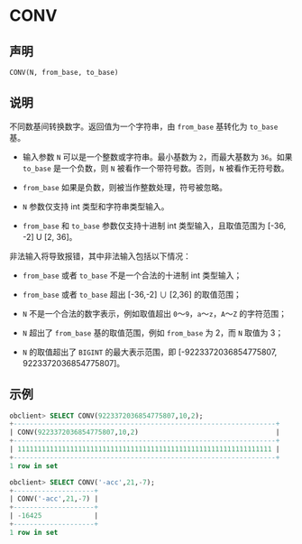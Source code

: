 # CONV

## 声明

```sql
CONV(N, from_base, to_base)
```

## 说明

不同数基间转换数字。返回值为一个字符串，由 `from_base` 基转化为 `to_base` 基。

* 输入参数 `N` 可以是一个整数或字符串。最小基数为 `2`，而最大基数为 `36`。如果 `to_base` 是一个负数，则 `N` 被看作一个带符号数。否则，`N` 被看作无符号数。

* `from_base` 如果是负数，则被当作整数处理，符号被忽略。

* `N` 参数仅支持 int 类型和字符串类型输入。

* `from_base` 和 `to_base` 参数仅支持十进制 int 类型输入，且取值范围为 [-36, -2] U [2, 36]。

非法输入将导致报错，其中非法输入包括以下情况：

* `from_base` 或者 `to_base` 不是一个合法的十进制 int 类型输入；

* `from_base` 或者 `to_base` 超出 [-36,-2] ∪ [2,36] 的取值范围；

* `N` 不是一个合法的数字表示，例如取值超出 `0`～`9`，`a`～`z`，`A`～`Z` 的字符范围；

* `N` 超出了 `from_base` 基的取值范围，例如 `from_base` 为 2，而 `N` 取值为 3；

* `N` 的取值超出了 `BIGINT` 的最大表示范围，即 [-9223372036854775807, 9223372036854775807]。

## 示例

```sql
obclient> SELECT CONV(9223372036854775807,10,2);
+-----------------------------------------------------------------+
| CONV(9223372036854775807,10,2)                                  |
+-----------------------------------------------------------------+
| 111111111111111111111111111111111111111111111111111111111111111 |
+-----------------------------------------------------------------+
1 row in set

obclient> SELECT CONV('-acc',21,-7);
+--------------------+
| CONV('-acc',21,-7) |
+--------------------+
| -16425             |
+--------------------+
1 row in set
```
